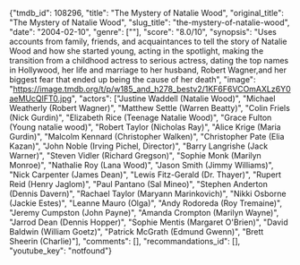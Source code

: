 {"tmdb_id": 108296, "title": "The Mystery of Natalie Wood", "original_title": "The Mystery of Natalie Wood", "slug_title": "the-mystery-of-natalie-wood", "date": "2004-02-10", "genre": [""], "score": "8.0/10", "synopsis": "Uses accounts from family, friends, and acquaintances to tell the story of Natalie Wood and how she started young, acting in the spotlight, making the transition from a childhood actress to serious actress, dating the top names in Hollywood, her life and marriage to her husband, Robert Wagner,and her biggest fear that ended up being the cause of her death", "image": "https://image.tmdb.org/t/p/w185_and_h278_bestv2/1KF6F6VCOmAXLz6Y0aeMUcQlFT0.jpg", "actors": ["Justine Waddell (Natalie Wood)", "Michael Weatherly (Robert Wagner)", "Matthew Settle (Warren Beatty)", "Colin Friels (Nick Gurdin)", "Elizabeth Rice (Teenage Natalie Wood)", "Grace Fulton (Young natalie wood)", "Robert Taylor (Nicholas Ray)", "Alice Krige (Maria Gurdin)", "Malcolm Kennard (Christopher Walken)", "Christopher Pate (Elia Kazan)", "John Noble (Irving Pichel, Director)", "Barry Langrishe (Jack Warner)", "Steven Vidler (Richard Gregson)", "Sophie Monk (Marilyn Monroe)", "Nathalie Roy (Lana Wood)", "Jason Smith (Jimmy Williams)", "Nick Carpenter (James Dean)", "Lewis Fitz-Gerald (Dr. Thayer)", "Rupert Reid (Henry Jaglom)", "Paul Pantano (Sal Mineo)", "Stephen Anderton (Dennis Davern)", "Rachael Taylor (Maryann Marinkovich)", "Nikki Osborne (Jackie Estes)", "Leanne Mauro (Olga)", "Andy Rodoreda (Roy Tremaine)", "Jeremy Cumpston (John Payne)", "Amanda Crompton (Marilyn Wayne)", "Jarrod Dean (Dennis Hopper)", "Sophie Mentis (Margaret O'Brien)", "David Baldwin (William Goetz)", "Patrick McGrath (Edmund Gwenn)", "Brett Sheerin (Charlie)"], "comments": [], "recommandations_id": [], "youtube_key": "notfound"}